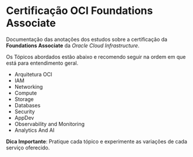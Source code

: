 # Certificação OCI Foundations Associate

Documentação das anotações dos estudos sobre a certificação da **Foundations Associate** da *Oracle Cloud Infrastructure*.

Os Tópicos abordados estão abaixo e recomendo seguir na ordem em que está para entendimento geral. 

- Arquitetura OCI
- IAM
- Networking
- Compute
- Storage
- Databases
- Security
- AppDev
- Observability and Monitoring
- Analytics And AI

**Dica Importante**: Pratique cada tópico e experimente as variações de cada serviço oferecido. 